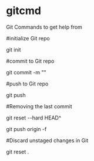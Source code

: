 # gitcmd
Git Commands to get help from


#initialize Git repo

git init


#commit to Git repo

git commit -m "<message here>"
 
 
#push to Git repo
 
git push

 
#Removing the last commit
 
git reset --hard HEAD^
 
git push origin -f

 
#Discard unstaged changes in Git
 
git reset .
